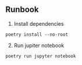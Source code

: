 ## Runbook

1. Install dependencies

```shell
poetry install --no-root
```

2. Run jupiter notebook

```
poetry run jupyter notebook
```